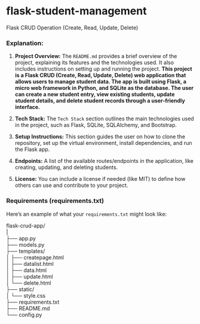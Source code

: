 # flask-student-management
Flask CRUD  Operation (Create, Read, Update, Delete)











### Explanation:

1. **Project Overview:**
   The `README.md` provides a brief overview of the project, explaining its features and the technologies used. It also includes instructions on setting up and running the project.
   **This project is a Flask CRUD (Create, Read, Update, Delete) web application that allows users to manage student data. The app is built using Flask, a micro web framework in Python, and SQLite as the database. The user can create a new student entry, view existing students, update student details, and delete student records through a user-friendly interface.**

3. **Tech Stack:**
   The `Tech Stack` section outlines the main technologies used in the project, such as Flask, SQLite, SQLAlchemy, and Bootstrap.

4. **Setup Instructions:**
   This section guides the user on how to clone the repository, set up the virtual environment, install dependencies, and run the Flask app.

5. **Endpoints:**
   A list of the available routes/endpoints in the application, like creating, updating, and deleting students.

6. **License:**
   You can include a license if needed (like MIT) to define how others can use and contribute to your project.

### Requirements (requirements.txt)
Here’s an example of what your `requirements.txt` might look like:


flask-crud-app/<br>
|<br>
├── app.py               
├── models.py             
├── templates/           
│   ├── createpage.html  
│   ├── datalist.html    
│   ├── data.html         
│   ├── update.html       
│   └── delete.html       
├── static/              
│   └── style.css         
├── requirements.txt      
├── README.md            
└── config.py        

